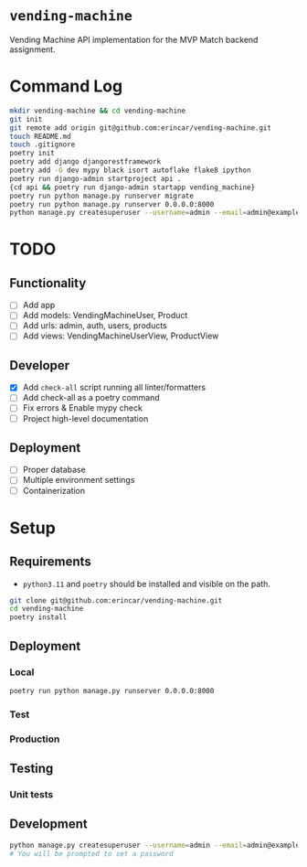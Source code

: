 # `vending-machine`
Vending Machine API implementation for the MVP Match backend assignment.

# Command Log

```sh
mkdir vending-machine && cd vending-machine
git init
git remote add origin git@github.com:erincar/vending-machine.git
touch README.md
touch .gitignore
poetry init
poetry add django djangorestframework
poetry add -G dev mypy black isort autoflake flake8 ipython
poetry run django-admin startproject api .
{cd api && poetry run django-admin startapp vending_machine}
poetry run python manage.py runserver migrate
poetry run python manage.py runserver 0.0.0.0:8000
python manage.py createsuperuser --username=admin --email=admin@example.com
```

# TODO

## Functionality
- [ ] Add app
- [ ] Add models: VendingMachineUser, Product
- [ ] Add urls: admin, auth, users, products
- [ ] Add views: VendingMachineUserView, ProductView

## Developer
- [x] Add `check-all` script running all linter/formatters
- [ ] Add check-all as a poetry command
- [ ] Fix errors & Enable mypy check
- [ ] Project high-level documentation

## Deployment
- [ ] Proper database
- [ ] Multiple environment settings
- [ ] Containerization

# Setup

## Requirements

* `python3.11` and `poetry` should be installed and visible on the path.

```sh
git clone git@github.com:erincar/vending-machine.git
cd vending-machine
poetry install
```

## Deployment

### Local

```sh
poetry run python manage.py runserver 0.0.0.0:8000
```

### Test

### Production


## Testing

### Unit tests


## Development

```sh
python manage.py createsuperuser --username=admin --email=admin@example.com
# You will be prompted to set a password
```